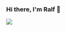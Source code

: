 ### Hi there, I'm Ralf 👋
<a href="https://github.com/anuraghazra/github-readme-stats">
  <img align="center" src="https://github-readme-stats.vercel.app/api?username=blazecodedev&include_all_commits=false&show_icons=true&theme=tokyonight&" />
</a>
